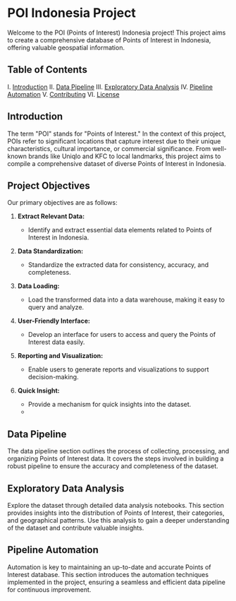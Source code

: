 # POI Indonesia Project

Welcome to the POI (Points of Interest) Indonesia project! This project aims to create a comprehensive database of Points of Interest in Indonesia, offering valuable geospatial information.

## Table of Contents

I. [Introduction](#introduction)
II. [Data Pipeline](#data-pipeline)
III. [Exploratory Data Analysis](#exploratory-data-analysis)
IV. [Pipeline Automation](#pipeline-automation)
V. [Contributing](#contributing)
VI. [License](#license)

## Introduction
The term "POI" stands for "Points of Interest." In the context of this project, POIs refer to significant locations that capture interest due to their unique characteristics, cultural importance, or commercial significance. From well-known brands like Uniqlo and KFC to local landmarks, this project aims to compile a comprehensive dataset of diverse Points of Interest in Indonesia.
## Project Objectives

Our primary objectives are as follows:

1. **Extract Relevant Data:**
   - Identify and extract essential data elements related to Points of Interest in Indonesia.

2. **Data Standardization:**
   - Standardize the extracted data for consistency, accuracy, and completeness.

3. **Data Loading:**
   - Load the transformed data into a data warehouse, making it easy to query and analyze.

4. **User-Friendly Interface:**
   - Develop an interface for users to access and query the Points of Interest data easily.

5. **Reporting and Visualization:**
   - Enable users to generate reports and visualizations to support decision-making.

6. **Quick Insight:**
   - Provide a mechanism for quick insights into the dataset.
   - 
## Data Pipeline

The data pipeline section outlines the process of collecting, processing, and organizing Points of Interest data. It covers the steps involved in building a robust pipeline to ensure the accuracy and completeness of the dataset.

## Exploratory Data Analysis

Explore the dataset through detailed data analysis notebooks. This section provides insights into the distribution of Points of Interest, their categories, and geographical patterns. Use this analysis to gain a deeper understanding of the dataset and contribute valuable insights.

## Pipeline Automation

Automation is key to maintaining an up-to-date and accurate Points of Interest database. This section introduces the automation techniques implemented in the project, ensuring a seamless and efficient data pipeline for continuous improvement.
